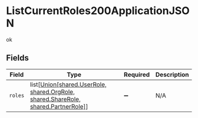 # ListCurrentRoles200ApplicationJSON

ok


## Fields

| Field                                                                                                             | Type                                                                                                              | Required                                                                                                          | Description                                                                                                       |
| ----------------------------------------------------------------------------------------------------------------- | ----------------------------------------------------------------------------------------------------------------- | ----------------------------------------------------------------------------------------------------------------- | ----------------------------------------------------------------------------------------------------------------- |
| `roles`                                                                                                           | list[[Union[shared.UserRole, shared.OrgRole, shared.ShareRole, shared.PartnerRole]](../../models/shared/role.md)] | :heavy_minus_sign:                                                                                                | N/A                                                                                                               |